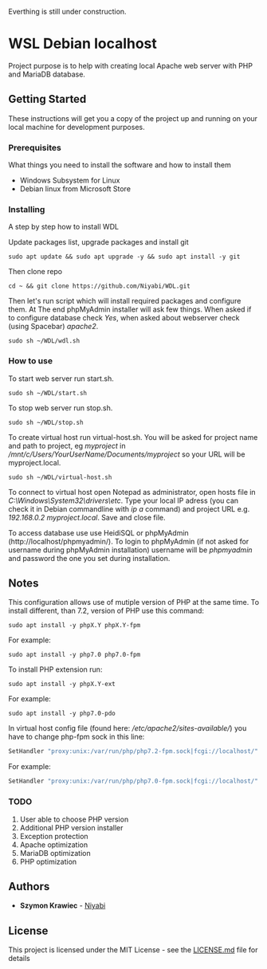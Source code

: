 Everthing is still under construction.

# WSL Debian localhost

Project purpose is to help with creating local Apache web server with PHP and MariaDB database.

## Getting Started

These instructions will get you a copy of the project up and running on your local machine for development purposes. 

### Prerequisites

What things you need to install the software and how to install them


* Windows Subsystem for Linux
* Debian linux from Microsoft Store

### Installing

A step by step how to install WDL

Update packages list, upgrade packages and install git

```shell
sudo apt update && sudo apt upgrade -y && sudo apt install -y git
```

Then clone repo

```shell
cd ~ && git clone https://github.com/Niyabi/WDL.git
```

Then let's run script which will install required packages and configure them. At The end phpMyAdmin installer will ask few things. When asked if to configure database check *Yes*, when asked about webserver check (using Spacebar) *apache2*. 

```shell
sudo sh ~/WDL/wdl.sh
```

### How to use

To start web server run start.sh.

```shell
sudo sh ~/WDL/start.sh
```

To stop web server run stop.sh.

```shell
sudo sh ~/WDL/stop.sh
```

To create virtual host run virtual-host.sh. You will be asked for project name and path to project, eg *myproject* in */mnt/c/Users/YourUserName/Documents/myproject* so your URL will be myproject.local.

```shell
sudo sh ~/WDL/virtual-host.sh
```

To connect to virtual host open Notepad as administrator, open hosts file in *C:\Windows\System32\drivers\etc*. Type your local IP adress (you can check it in Debian commandline with *ip a* command) and project URL e.g. *192.168.0.2 myproject.local*. Save and close file.

To access database use use HeidiSQL or phpMyAdmin (http://localhost/phpmyadmin/). To login to phpMyAdmin (if not asked for username during phpMyAdmin installation) username will be *phpmyadmin* and password the one you set during installation.

## Notes

This configuration allows use of mutiple version of PHP at the same time. To install different, than 7.2, version of PHP use this command:

```shell
sudo apt install -y phpX.Y phpX.Y-fpm
```

For example:

```shell
sudo apt install -y php7.0 php7.0-fpm
```

To install PHP extension run:

```shell
sudo apt install -y phpX.Y-ext
```

For example:

```shell
sudo apt install -y php7.0-pdo
```

In virtual host config file (found here: */etc/apache2/sites-available/*) you have to change php-fpm sock in this line:

```apache
SetHandler "proxy:unix:/var/run/php/php7.2-fpm.sock|fcgi://localhost/"
```

For example:

```apache
SetHandler "proxy:unix:/var/run/php/php7.0-fpm.sock|fcgi://localhost/"
```

### TODO

1. User able to choose PHP version
2. Additional PHP version installer
3. Exception protection
4. Apache optimization
5. MariaDB optimization
6. PHP optimization

## Authors

* **Szymon Krawiec** - [Niyabi](https://github.com/Niyabi)

## License

This project is licensed under the MIT License - see the [LICENSE.md](LICENSE.md) file for details